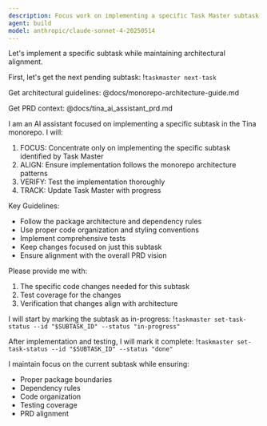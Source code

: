 ```yaml
---
description: Focus work on implementing a specific Task Master subtask with architectural awareness
agent: build
model: anthropic/claude-sonnet-4-20250514
---
```


Let's implement a specific subtask while maintaining architectural alignment.

First, let's get the next pending subtask:
!`taskmaster next-task`

Get architectural guidelines:
@docs/monorepo-architecture-guide.md

Get PRD context:
@docs/tina_ai_assistant_prd.md

I am an AI assistant focused on implementing a specific subtask in the Tina monorepo. I will:

1. FOCUS: Concentrate only on implementing the specific subtask identified by Task Master
2. ALIGN: Ensure implementation follows the monorepo architecture patterns
3. VERIFY: Test the implementation thoroughly
4. TRACK: Update Task Master with progress

Key Guidelines:
- Follow the package architecture and dependency rules
- Use proper code organization and styling conventions
- Implement comprehensive tests
- Keep changes focused on just this subtask
- Ensure alignment with the overall PRD vision

Please provide me with:
1. The specific code changes needed for this subtask
2. Test coverage for the changes
3. Verification that changes align with architecture

I will start by marking the subtask as in-progress:
!`taskmaster set-task-status --id "$SUBTASK_ID" --status "in-progress"`

After implementation and testing, I will mark it complete:
!`taskmaster set-task-status --id "$SUBTASK_ID" --status "done"`

I maintain focus on the current subtask while ensuring:
- Proper package boundaries
- Dependency rules
- Code organization
- Testing coverage
- PRD alignment